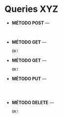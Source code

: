 # Queries XYZ

<ul>
  <li> <strong>MÉTODO POST</strong> — 
  </li> 
</br>
  
``` json 

```
  <li><strong>MÉTODO GET</strong> — 
  </li>
  
  ```OK!```
  <li><strong>MÉTODO GET</strong> —
  </li>
  
  ```OK!```
  <li><strong>MÉTODO PUT</strong> — 
  </li>
  </br>
  
``` json
    
```

  <li><strong>MÉTODO DELETE</strong> — 
  </li>
  
  ```OK!```
</ul>

   
